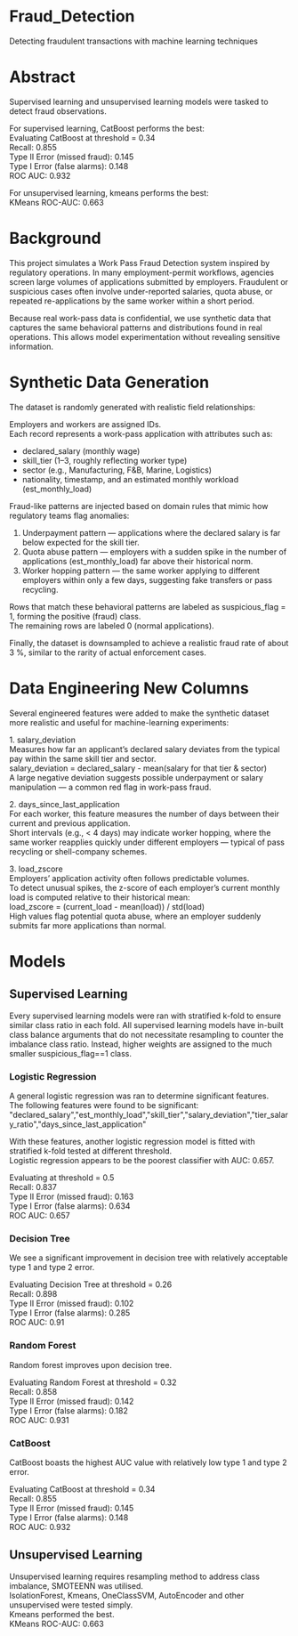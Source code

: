 # Fraud_Detection
Detecting fraudulent transactions with machine learning techniques

# Abstract
Supervised learning and unsupervised learning models were tasked to detect fraud observations.  

For supervised learning, CatBoost performs the best:  
Evaluating CatBoost at threshold = 0.34  
Recall: 0.855  
Type II Error (missed fraud): 0.145  
Type I Error (false alarms): 0.148  
ROC AUC: 0.932  

For unsupervised learning, kmeans performs the best:  
KMeans ROC-AUC: 0.663


# Background
This project simulates a Work Pass Fraud Detection system inspired by regulatory operations.
In many employment-permit workflows, agencies screen large volumes of applications submitted by employers. Fraudulent or suspicious cases often involve under-reported salaries, quota abuse, or repeated re-applications by the same worker within a short period.

Because real work-pass data is confidential, we use synthetic data that captures the same behavioral patterns and distributions found in real operations. This allows model experimentation without revealing sensitive information.

# Synthetic Data Generation
The dataset is randomly generated with realistic field relationships:

Employers and workers are assigned IDs.  
Each record represents a work-pass application with attributes such as:  
* declared_salary (monthly wage)  
* skill_tier (1–3, roughly reflecting worker type)  
* sector (e.g., Manufacturing, F&B, Marine, Logistics)  
* nationality, timestamp, and an estimated monthly workload (est_monthly_load)  

Fraud-like patterns are injected based on domain rules that mimic how regulatory teams flag anomalies:  
1. Underpayment pattern — applications where the declared salary is far below expected for the skill tier.  
2. Quota abuse pattern — employers with a sudden spike in the number of applications (est_monthly_load) far above their historical norm.  
3. Worker hopping pattern — the same worker applying to different employers within only a few days, suggesting fake transfers or pass recycling.  

Rows that match these behavioral patterns are labeled as suspicious_flag = 1, forming the positive (fraud) class.  
The remaining rows are labeled 0 (normal applications).

Finally, the dataset is downsampled to achieve a realistic fraud rate of about 3 %, similar to the rarity of actual enforcement cases.

# Data Engineering New Columns
Several engineered features were added to make the synthetic dataset more realistic and useful for machine-learning experiments:

1️. salary_deviation  
Measures how far an applicant’s declared salary deviates from the typical pay within the same skill tier and sector.  
salary_deviation = declared_salary - mean(salary for that tier & sector)  
A large negative deviation suggests possible underpayment or salary manipulation — a common red flag in work-pass fraud.

2️. days_since_last_application  
For each worker, this feature measures the number of days between their current and previous application.  
Short intervals (e.g., < 4 days) may indicate worker hopping, where the same worker reapplies quickly under different employers — typical of pass recycling or shell-company schemes.

3️. load_zscore  
Employers’ application activity often follows predictable volumes.  
To detect unusual spikes, the z-score of each employer’s current monthly load is computed relative to their historical mean:  
load_zscore = (current_load - mean(load)) / std(load)  
High values flag potential quota abuse, where an employer suddenly submits far more applications than normal.

# Models
## Supervised Learning
Every supervised learning models were ran with stratified k-fold to ensure similar class ratio in each fold. All supervised learning models have in-built class balance arguments that do not necessitate resampling to counter the imbalance class ratio. Instead, higher weights are assigned to the much smaller suspicious_flag==1 class.
### Logistic Regression
A general logistic regression was ran to determine significant features.  
The following features were found to be significant:  
"declared_salary","est_monthly_load","skill_tier","salary_deviation","tier_salary_ratio","days_since_last_application"

With these features, another logistic regression model is fitted with stratified k-fold tested at different threshold.  
Logistic regression appears to be the poorest classifier with AUC: 0.657.

Evaluating at threshold = 0.5  
Recall: 0.837  
Type II Error (missed fraud): 0.163  
Type I Error (false alarms): 0.634  
ROC AUC: 0.657  

### Decision Tree
We see a significant improvement in decision tree with relatively acceptable type 1 and type 2 error.

Evaluating Decision Tree at threshold = 0.26  
Recall: 0.898  
Type II Error (missed fraud): 0.102  
Type I Error (false alarms): 0.285  
ROC AUC: 0.91  

### Random Forest
Random forest improves upon decision tree.

Evaluating Random Forest at threshold = 0.32  
Recall: 0.858  
Type II Error (missed fraud): 0.142  
Type I Error (false alarms): 0.182  
ROC AUC: 0.931  

### CatBoost
CatBoost boasts the highest AUC value with relatively low type 1 and type 2 error.

Evaluating CatBoost at threshold = 0.34  
Recall: 0.855  
Type II Error (missed fraud): 0.145  
Type I Error (false alarms): 0.148  
ROC AUC: 0.932  

## Unsupervised Learning
Unsupervised learning requires resampling method to address class imbalance, SMOTEENN was utilised.  
IsolationForest, Kmeans, OneClassSVM, AutoEncoder and other unsupervised were tested simply.  
Kmeans performed the best.  
KMeans ROC-AUC: 0.663
